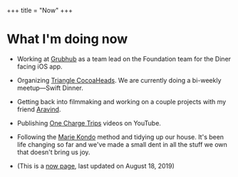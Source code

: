 +++
title = "Now"
+++

# What I'm doing now

- Working at [Grubhub](https://www.grubhub.com) as a team lead on the Foundation team for the Diner facing iOS app.

- Organizing [Triangle CocoaHeads](https://www.meetup.com/trianglecocoa/). We are currently doing a bi-weekly meetup—Swift Dinner.

- Getting back into filmmaking and working on a couple projects with my friend [Aravind](https://Aravind.media).

- Publishing [One Charge Trips](https://www.youtube.com/channel/UCC8fBUpS6nt3G4jW23PAI0Q) videos on YouTube.

- Following the [Marie Kondo](https://en.m.wikipedia.org/wiki/Marie_Kondo) method and tidying up our house. It's been life changing so far and we've made a small dent in all the stuff we own that doesn't bring us joy.

- (This is a [now page](http://nownownow.com/about), last updated on August 18, 2019)

